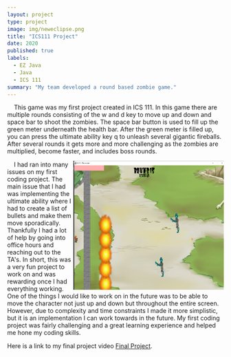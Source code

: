 ```yaml
---
layout: project
type: project
image: img/neweclipse.png
title: "ICS111 Project"
date: 2020
published: true
labels:
  - EZ Java
  - Java
  - ICS 111
summary: "My team developed a round based zombie game."
---
```





&nbsp;&nbsp;&nbsp;&nbsp;This game was my first project created in ICS 111. In this game there are multiple rounds consisting of the w and d key to move up and down and space bar to shoot the zombies. The space bar button is used to fill up the green meter underneath the health bar. After the green meter is filled up, you can press the ultimate ability key q to unleash several gigantic fireballs. After several rounds it gets more and more challenging as the zombies are multiplied, become faster, and includes boss rounds. 
<div class="text-center p-4">
  <img width="350px" height="300px" src="../img/bosspic.png" class="img-thumbnail" style = "float: right" >
</div> 

&nbsp;&nbsp;&nbsp;&nbsp;I had ran into many issues on my first coding project. The main issue that I had was implementing the ultimate ability where I had to create a list of bullets and make them move sporadically. Thankfully I had a lot of help by going into office hours and reaching out to the TA's. In short, this was a very fun project to work on and was rewarding once I had everything working. One of the things I would like to work on in the future was to be able to move the character not just up and down but throughout the entire screen. However, due to complexity and time constraints I made it more simplistic, but it is an implementation I can work towards in the future. My first coding project was fairly challenging and a great learning experience and helped me hone my coding skills. 


Here is a link to my final project video [Final Project](https://www.youtube.com/watch?v=iDA4iwqUMis&t=2s).
```


